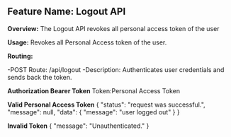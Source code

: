 ## Feature Name: Logout API

**Overview:**
The Logout API revokes all personal access token of the user

**Usage:**
Revokes all Personal Access token of the user.

**Routing:**

-POST Route: /api/logout
-Description: Authenticates user credentials and sends back the token.

**Authorization Bearer Token**
Token:Personal Access Token

**Valid Personal Access Token**
{
"status": "request was successful.",
"message": null,
"data": {
"message": "user logged out"
}
}

**Invalid Token**
{
"message": "Unauthenticated."
}
